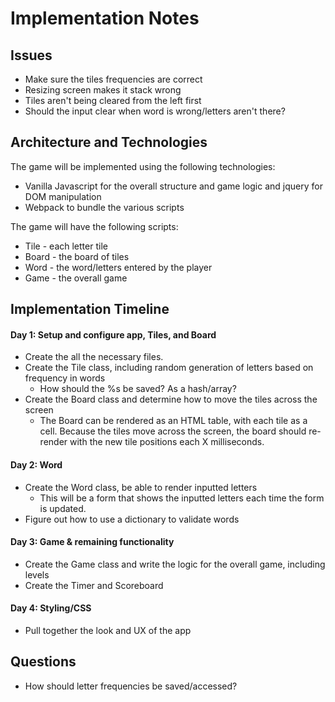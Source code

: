 # Implementation Notes

## Issues
* Make sure the tiles frequencies are correct
* Resizing screen makes it stack wrong
* Tiles aren't being cleared from the left first
* Should the input clear when word is wrong/letters aren't there?

## Architecture and Technologies

The game will be implemented using the following technologies:

* Vanilla Javascript for the overall structure and game logic and jquery for DOM manipulation
* Webpack to bundle the various scripts

The game will have the following scripts:

* Tile - each letter tile
* Board - the board of tiles
* Word - the word/letters entered by the player
* Game - the overall game



## Implementation Timeline

#### Day 1: Setup and configure app, Tiles, and Board
* Create the all the necessary files.
* Create the Tile class, including random generation of letters based on frequency in words
  * How should the %s be saved? As a hash/array?
* Create the Board class and determine how to move the tiles across the screen
  * The Board can be rendered as an HTML table, with each tile as a cell. Because the tiles move across the screen, the board should re-render with the new tile positions each X milliseconds.

#### Day 2: Word
* Create the Word class, be able to render inputted letters
  * This will be a form that shows the inputted letters each time the form is updated.
* Figure out how to use a dictionary to validate words

#### Day 3: Game & remaining functionality
* Create the Game class and write the logic for the overall game, including levels
* Create the Timer and Scoreboard

#### Day 4: Styling/CSS
* Pull together the look and UX of the app

## Questions
* How should letter frequencies be saved/accessed?

